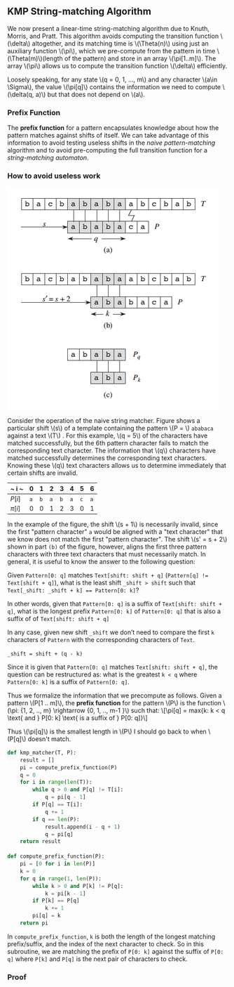 ## KMP String-matching Algorithm
We now present a linear-time string-matching algorithm due to Knuth, Morris, and Pratt. This algorithm avoids computing the transition function \\(\delta\\) altogether, and its matching time is \\(\Theta(n)\\) using just an auxiliary function \\(\pi\\), which we pre-compute from the pattern in time \\(\Theta(m)\\)(length of the pattern) and store in an array \\(\pi[1..m]\\). The array \\(\pi\\) allows us to compute the transition function \\(\delta\\) efficiently.

Loosely speaking, for any state \\(q = 0, 1, ..., m\\) and any character \\(a\in \Sigma\\), the value \\(\pi[q]\\) contains the information we need to compute \\(\delta(q, a)\\) but that does not depend on \\(a\\).

### Prefix Function
The **prefix function** for a pattern encapsulates knowledge about how the pattern matches against shifts of itself. We can take advantage of this information to avoid testing useless shifts in the *naive pattern-matching* algorithm and to avoid pre-computing the full transition function for a *string-matching automaton*.

### How to avoid useless work
![Why is KMP fast?](KMP.png)

Consider the operation of the naive string matcher. Figure shows a particular shift \\(s\\) of a template containing the pattern \\(P = \\) ```ababaca``` against a text \\(T\\) . For this example, \\(q = 5\\) of the characters have matched successfully, but the 6th pattern character fails to match the corresponding text character. The information that \\(q\\) characters have matched successfully determines the corresponding text characters. Knowing these \\(q\\) text characters allows us to determine immediately that certain shifts are invalid.

| ~ i ~    | 0   | 1   | 2   | 3   | 4   | 5   | 6   |
| -------- | --- | --- | --- | --- | --- | --- | --- |
| $P[i]$   | `a` | `b` | `a` | `b` | `a` | `c` | `a` |
| $\pi[i]$ | 0   | 0   | 1   | 2   | 3   | 0   | 1   |

In the example of the figure, the shift \\(s + 1\\) is necessarily invalid, since the first "pattern character" ```a``` would be aligned with a "text character" that we know does not match the first "pattern character". The shift \\(s' = s + 2\\) shown in part ```(b)``` of the figure, however, aligns the first three pattern characters with three text characters that must necessarily match. In general, it is useful to know the answer to the following question:

Given ```Pattern[0: q]``` matches ```Text[shift: shift + q]``` (```Pattern[q] != Text[shift + q]```), what is the least shift ```_shift > shift``` such that ```Text[_shift: _shift + k] == Pattern[0: k]```? 

In other words, given that ```Pattern[0: q]``` is a suffix of ```Text[shift: shift + q]```, what is the longest prefix ```Pattern[0: k]``` of ```Pattern[0: q]``` that is also a suffix of of ```Text[shift: shift + q]```

In any case, given new shift ```_shift``` we don’t need to compare the first ```k``` characters of ```Pattern``` with the corresponding characters of ```Text```. 

```_shift = shift + (q - k)```

Since it is given that ```Pattern[0: q]``` matches ```Text[shift: shift + q]```, the question can be restructured as: what is the greatest ```k < q``` where ```Pattern[0: k]``` is a suffix of ```Pattern[0: q]```. 

Thus we formalize the information that we precompute as follows. Given a pattern \\(P[1 .. m]\\), the **prefix function** for the pattern \\(P\\) is the function \\(\pi: {1, 2, .., m} \rightarrow {0, 1, .., m-1 }\\) such that:
\\[\pi[q] = max\{k: k < q \text{ and } P[0: k] \text{ is a suffix of } P[0: q]\}\\]

Thus \\(\pi[q]\\) is the smallest length in \\(P\\) I should go back to when \\(P[q]\\) doesn't match. 

```python
def kmp_matcher(T, P):
	result = []
	pi = compute_prefix_function(P)
	q = 0
	for i in range(len(T)):
		while q > 0 and P[q] != T[i]:
			q = pi[q - 1]
		if P[q] == T[i]:
			q += 1
		if q == len(P):
			result.append(i - q + 1)
			q = pi[q]
	return result

def compute_prefix_function(P):
	pi = [0 for i in len(P)]
	k = 0
	for q in range(1, len(P)):
		while k > 0 and P[k] != P[q]:
			k = pi[k - 1]
		if P[k] == P[q]
			k += 1
		pi[q] = k
	return pi
```

In ```compute_prefix_function```, ```k``` is both the length of the longest matching prefix/suffix, and the index of the next character to check. So in this subroutine, we are matching the prefix of ```P[0: k]``` against the suffix of ```P[0: q]``` where ```P[k]``` and ```P[q]``` is the next pair of characters to check. 

### Proof
